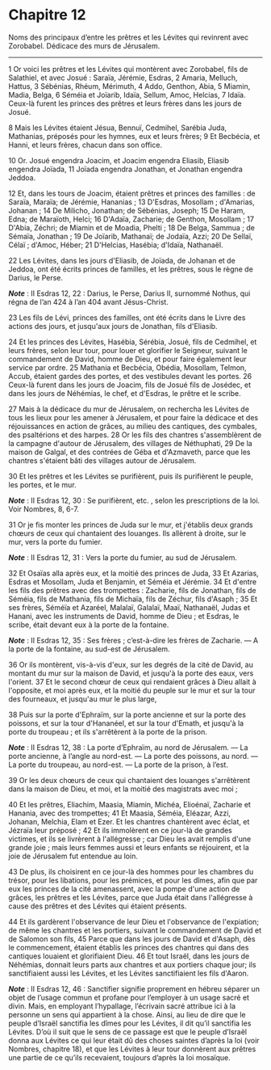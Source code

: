 # Chapitre 12

Noms des principaux d’entre les prêtres et les Lévites qui revinrent avec Zorobabel.
Dédicace des murs de Jérusalem.

***

1 Or voici les prêtres et les Lévites qui montèrent avec Zorobabel, fils de Salathiel, et avec Josué : Saraïa, Jérémie, Esdras, 2 Amaria, Melluch, Hattus, 3 Sébénias, Rhéum, Mérimuth, 4 Addo, Genthon, Abia, 5 Miamin, Madia, Belga, 6 Séméia et Joïarib, Idaïa, Sellum, Amoc, Helcias, 7 Idaïa. Ceux-là furent les princes des prêtres et leurs frères dans les jours de Josué.


8 Mais les Lévites étaient Jésua, Bennuï, Cedmihel, Sarébia Juda, Mathanias, préposés pour les hymnes, eux et leurs frères; 9 Et Becbécia, et Hanni, et leurs frères, chacun dans son office.


10 Or. Josué engendra Joacim, et Joacim engendra Eliasib, Eliasib engendra Joïada, 11 Joïada engendra Jonathan, et Jonathan engendra Jeddoa.


12 Et, dans les tours de Joacim, étaient prêtres et princes des familles : de Saraïa, Maraïa; de Jérémie, Hananias ; 13 D'Esdras, Mosollam ; d'Amarias, Johanan ; 14 De Milicho, Jonathan; de Sébénias, Joseph; 15 De Haram, Edna; de Maraïoth, Helci; 16 D'Adaïa, Zacharie; de Genthon, Mosollam ; 17 D'Abia, Zéchri; de Miamin et de Moadia, Phelti ; 18 De Belga, Sammua ; de Sémaïa, Jonathan ; 19 De Joïarib, Mathanaï; de Jodaïa, Azzi; 20 De Sellaï, Célaï ; d'Amoc, Héber; 21 D'Helcias, Hasébia; d'Idaïa, Nathanaël.


22 Les Lévites, dans les jours d'Eliasib, de Joïada, de Johanan et de Jeddoa, ont été écrits princes de familles, et les prêtres, sous le règne de Darius, le Perse.

***Note*** :  II Esdras 12, 22 : Darius, le Perse, Darius II, surnommé Nothus, qui régna de l’an 424 à l’an 404 avant Jésus-Christ.

23 Les fils de Lévi, princes des familles, ont été écrits dans le Livre des actions des jours, et jusqu'aux jours de Jonathan, fils d'Eliasib.


24 Et les princes des Lévites, Hasébia, Sérébia, Josué, fils de Cedmihel, et leurs frères, selon leur tour, pour louer et glorifier le Seigneur, suivant le commandement de David, homme de Dieu, et pour faire également leur service par ordre. 25 Mathania et Becbécia, Obédia, Mosollam, Telmon, Accub, étaient gardes des portes, et des vestibules devant les portes. 26 Ceux-là furent dans les jours de Joacim, fils de Josué fils de Josédec, et dans les jours de Néhémias, le chef, et d'Esdras, le prêtre et le scribe.


27 Mais à la dédicace du mur de Jérusalem, on rechercha les Lévites de tous les lieux pour les amener à Jérusalem, et pour faire la dédicace et des réjouissances en action de grâces, au milieu des cantiques, des cymbales, des psaltérions et des harpes. 28 Or les fils des chantres s'assemblèrent de la campagne d'autour de Jérusalem, des villages de Néthuphati, 29 De la maison de Galgal, et des contrées de Géba et d'Azmaveth, parce que les chantres s'étaient bâti des villages autour de Jérusalem.


30 Et les prêtres et les Lévites se purifièrent, puis ils purifièrent le peuple, les portes, et le mur.

***Note*** :  II Esdras 12, 30 : Se purifièrent, etc. , selon les prescriptions de la loi. Voir Nombres, 8, 6-7.


31 Or je fis monter les princes de Juda sur le mur, et j'établis deux grands chœurs de ceux qui chantaient des louanges. Ils allèrent à droite, sur le mur, vers la porte du fumier.

***Note*** :  II Esdras 12, 31 : Vers la porte du fumier, au sud de Jérusalem.

32 Et Osaïas alla après eux, et la moitié des princes de Juda, 33 Et Azarias, Esdras et Mosollam, Juda et Benjamin, et Séméia et Jérémie. 34 Et d'entre les fils des prêtres avec des trompettes : Zacharie, fils de Jonathan, fils de Séméia, fils de Mathania, fils de Michaïa, fils de Zéchur, fils d'Asaph ; 35 Et ses frères, Séméïa et Azaréel, Malalaï, Galalaï, Maaï, Nathanaël, Judas et Hanani, avec les instruments de David, homme de Dieu ; et Esdras, le scribe, était devant eux à la porte de la fontaine.

***Note*** :  II Esdras 12, 35 : Ses frères ; c’est-à-dire les frères de Zacharie. ― A la porte de la fontaine, au sud-est de Jérusalem.

36 Or ils montèrent, vis-à-vis d'eux, sur les degrés de la cité de David, au montant du mur sur la maison de David, et jusqu'à la porte des eaux, vers l'orient. 37 Et le second chœur de ceux qui rendaient grâces à Dieu allait à l'opposite, et moi après eux, et la moitié du peuple sur le mur et sur la tour des fourneaux, et jusqu'au mur le plus large,


38 Puis sur la porte d'Ephraïm, sur la porte ancienne et sur la porte des poissons, et sur la tour d'Hananéel, et sur la tour d'Emath, et jusqu'à la porte du troupeau ; et ils s'arrêtèrent à la porte de la prison.

***Note*** :  II Esdras 12, 38 : La porte d’Ephraïm, au nord de Jérusalem. ― La porte ancienne, à l’angle au nord-est. ― La porte des poissons, au nord. ― La porte du troupeau, au nord-est. ― La porte de la prison, à l’est.

39 Or les deux chœurs de ceux qui chantaient des louanges s'arrêtèrent dans la maison de Dieu, et moi, et la moitié des magistrats avec moi ;


40 Et les prêtres, Eliachim, Maasia, Miamin, Michéa, Elioénaï, Zacharie et Hanania, avec des trompettes; 41 Et Maasia, Séméia, Eléazar, Azzi, Johanan, Melchia, Elam et Ezer. Et les chantres chantèrent avec éclat, et Jézraïa leur préposé ; 42 Et ils immolèrent en ce jour-là de grandes victimes, et ils se livrèrent à l'allégresse ; car Dieu les avait remplis d'une grande joie ; mais leurs femmes aussi et leurs enfants se réjouirent, et la joie de Jérusalem fut entendue au loin.


43 De plus, ils choisirent en ce jour-là des hommes pour les chambres du trésor, pour les libations, pour les prémices, et pour les dîmes, afin que par eux les princes de la cité amenassent, avec la pompe d'une action de grâces, les prêtres et les Lévites, parce que Juda était dans l'allégresse à cause des prêtres et des Lévites qui étaient présents.


44 Et ils gardèrent l'observance de leur Dieu et l'observance de l'expiation; de même les chantres et les portiers, suivant le commandement de David et de Salomon son fils, 45 Parce que dans les jours de David et d'Asaph, dès le commencement, étaient établis les princes des chantres qui dans des cantiques louaient et glorifiaient Dieu. 46 Et tout Israël, dans les jours de Néhémias, donnait leurs parts aux chantres et aux portiers chaque jour; ils sanctifiaient aussi les Lévites, et les Lévites sanctifiaient les fils d'Aaron.

***Note*** :  II Esdras 12, 46 : Sanctifier signifie proprement en hébreu séparer un objet de l’usage commun et profane pour l’employer à un usage sacré et divin. Mais, en employant l’hypallage, l’écrivain sacré attribue ici à la personne un sens qui appartient à la chose. Ainsi, au lieu de dire que le peuple d’Israël sanctifia les dîmes pour les Lévites, il dit qu’il sanctifia les Lévites. D’où il suit que le sens de ce passage est que le peuple d’Israël donna aux Lévites ce qui leur était dû des choses saintes d’après la loi (voir Nombres, chapitre 18), et que les Lévites à leur tour donnèrent aux prêtres une partie de ce qu’ils recevaient, toujours d’après la loi mosaïque.

